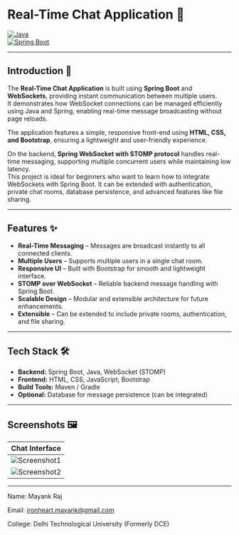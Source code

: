# Real-Time Chat Application 💬

[![Java](https://img.shields.io/badge/Java-17-orange?logo=java&logoColor=white)](https://www.oracle.com/java/)  
[![Spring Boot](https://img.shields.io/badge/Spring%20Boot-3.2-brightgreen?logo=spring&logoColor=white)](https://spring.io/projects/spring-boot)  

---

## Introduction 📝

The **Real-Time Chat Application** is built using **Spring Boot** and **WebSockets**, providing instant communication between multiple users.  
It demonstrates how WebSocket connections can be managed efficiently using Java and Spring, enabling real-time message broadcasting without page reloads.  

The application features a simple, responsive front-end using **HTML, CSS, and Bootstrap**, ensuring a lightweight and user-friendly experience.  

On the backend, **Spring WebSocket with STOMP protocol** handles real-time messaging, supporting multiple concurrent users while maintaining low latency.  
This project is ideal for beginners who want to learn how to integrate WebSockets with Spring Boot. It can be extended with authentication, private chat rooms, database persistence, and advanced features like file sharing.

---

## Features ✨

- **Real-Time Messaging** – Messages are broadcast instantly to all connected clients.  
- **Multiple Users** – Supports multiple users in a single chat room.  
- **Responsive UI** – Built with Bootstrap for smooth and lightweight interface.  
- **STOMP over WebSocket** – Reliable backend message handling with Spring Boot.  
- **Scalable Design** – Modular and extensible architecture for future enhancements.  
- **Extensible** – Can be extended to include private rooms, authentication, and file sharing.

---

## Tech Stack 🛠️

- **Backend:** Spring Boot, Java, WebSocket (STOMP)  
- **Frontend:** HTML, CSS, JavaScript, Bootstrap  
- **Build Tools:** Maven / Gradle  
- **Optional:** Database for message persistence (can be integrated)

---

## Screenshots 🖼️

| Chat Interface |
|----------------|
| ![Screenshot1](https://github.com/user-attachments/assets/2ccbfbab-b421-4fa5-8fa2-1a2e1edf4d54) |
| ![Screenshot2](https://github.com/user-attachments/assets/9ffab993-2029-483f-8ac3-d24853ca2004) |

---

Name: Mayank Raj

Email: ironheart.mayank@gmail.com

College: Delhi Technological University (Formerly DCE)

